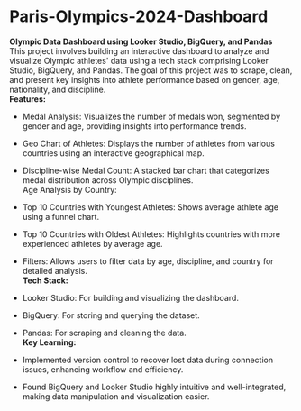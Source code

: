 # Paris-Olympics-2024-Dashboard
**Olympic Data Dashboard using Looker Studio, BigQuery, and Pandas**
<br/>
This project involves building an interactive dashboard to analyze and visualize Olympic athletes' data using a tech stack comprising Looker Studio, BigQuery, and Pandas. The goal of this project was to scrape, clean, and present key insights into athlete performance based on gender, age, nationality, and discipline.
<br/>
**Features:**
- Medal Analysis: Visualizes the number of medals won, segmented by gender and age, providing insights into performance trends.
* Geo Chart of Athletes: Displays the number of athletes from various countries using an interactive geographical map.
+ Discipline-wise Medal Count: A stacked bar chart that categorizes medal distribution across Olympic disciplines.
<br/>Age Analysis by Country:
- Top 10 Countries with Youngest Athletes: Shows average athlete age using a funnel chart.
* Top 10 Countries with Oldest Athletes: Highlights countries with more experienced athletes by average age.
+ Filters: Allows users to filter data by age, discipline, and country for detailed analysis.
<br/>**Tech Stack:**
- Looker Studio: For building and visualizing the dashboard.
* BigQuery: For storing and querying the dataset.
+ Pandas: For scraping and cleaning the data.
<br/>**Key Learning:**
- Implemented version control to recover lost data during connection issues, enhancing workflow and efficiency.
* Found BigQuery and Looker Studio highly intuitive and well-integrated, making data manipulation and visualization easier.
